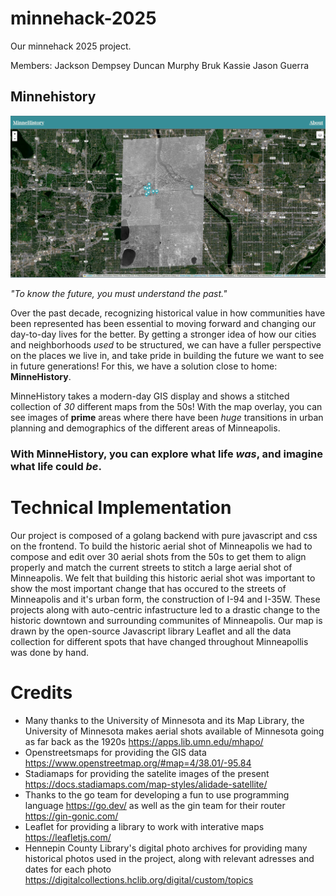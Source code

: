 # minnehack-2025
Our minnehack 2025 project.

Members:
Jackson Dempsey
Duncan Murphy
Bruk Kassie
Jason Guerra

## Minnehistory

![An image showing minnehistory](img.png)


*"To know the future, you must understand the past."*

Over the past decade, recognizing historical value in how communities have been represented has been essential to moving forward and changing our day-to-day lives for the better. By getting a stronger idea of how our cities and neighborhoods *used* to be structured, we can have a fuller perspective on the places we live in, and take pride in building the future we want to see in future generations! For this, we have a solution close to home: **MinneHistory**.

MinneHistory takes a modern-day GIS display and shows a stitched collection of *30* different maps from the 50s! With the map overlay, you can see images of **prime** areas where there have been *huge* transitions in urban planning and demographics of the different areas of Minneapolis. 

### With MinneHistory, you can explore what life *was*, and imagine what life could *be*.

# Technical Implementation

Our project is composed of a golang backend with pure javascript and css on the frontend. To build the historic aerial shot of Minneapolis we had to compose and edit over 30 aerial shots from the 50s to get them to align properly and match the current streets to stitch a large aerial shot of Minneapolis. We felt that building this historic aerial shot was important to show the most important change that has occured to the streets of  Minneapolis and it's urban form, the construction of I-94 and I-35W. These projects along with auto-centric infastructure led to a drastic change to the historic downtown and surrounding communites of Minneapolis. Our map is drawn by the open-source Javascript library Leaflet and all the data collection for different spots that have changed throughout Minneapollis was done by hand.

# Credits

* Many thanks to the University of Minnesota and its Map Library, the University of Minnesota makes aerial shots available of Minnesota going as far back as the 1920s https://apps.lib.umn.edu/mhapo/
* Openstreetsmaps for providing the GIS data https://www.openstreetmap.org/#map=4/38.01/-95.84
* Stadiamaps for providing the satelite images of the present https://docs.stadiamaps.com/map-styles/alidade-satellite/
* Thanks to the go team for developing a fun to use programming language https://go.dev/ as well as the gin team for their router https://gin-gonic.com/
* Leaflet for providing a library to work with interative maps https://leafletjs.com/
* Hennepin County Library's digital photo archives for providing many historical photos used in the project, along with relevant adresses and dates for each photo https://digitalcollections.hclib.org/digital/custom/topics 

